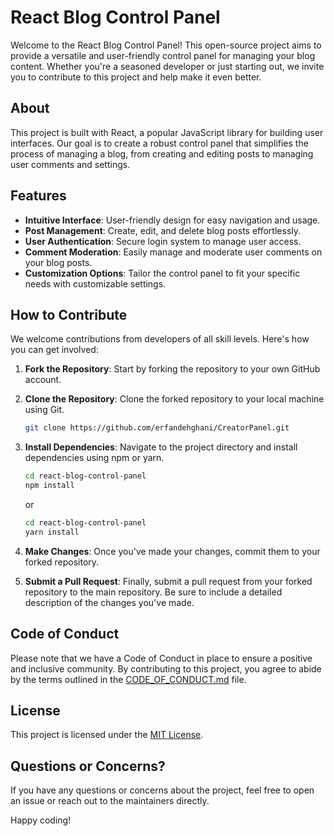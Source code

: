 # React Blog Control Panel

Welcome to the React Blog Control Panel! This open-source project aims to provide a versatile and user-friendly control panel for managing your blog content. Whether you're a seasoned developer or just starting out, we invite you to contribute to this project and help make it even better.

## About

This project is built with React, a popular JavaScript library for building user interfaces. Our goal is to create a robust control panel that simplifies the process of managing a blog, from creating and editing posts to managing user comments and settings.

## Features

- **Intuitive Interface**: User-friendly design for easy navigation and usage.
- **Post Management**: Create, edit, and delete blog posts effortlessly.
- **User Authentication**: Secure login system to manage user access.
- **Comment Moderation**: Easily manage and moderate user comments on your blog posts.
- **Customization Options**: Tailor the control panel to fit your specific needs with customizable settings.

## How to Contribute

We welcome contributions from developers of all skill levels. Here's how you can get involved:

1. **Fork the Repository**: Start by forking the repository to your own GitHub account.

2. **Clone the Repository**: Clone the forked repository to your local machine using Git.

    ```bash
    git clone https://github.com/erfandehghani/CreatorPanel.git
    ```

3. **Install Dependencies**: Navigate to the project directory and install dependencies using npm or yarn.

    ```bash
    cd react-blog-control-panel
    npm install
    ```

    or

    ```bash
    cd react-blog-control-panel
    yarn install
    ```

4. **Make Changes**: Once you've made your changes, commit them to your forked repository.

5. **Submit a Pull Request**: Finally, submit a pull request from your forked repository to the main repository. Be sure to include a detailed description of the changes you've made.

## Code of Conduct

Please note that we have a Code of Conduct in place to ensure a positive and inclusive community. By contributing to this project, you agree to abide by the terms outlined in the [CODE_OF_CONDUCT.md](CODE_OF_CONDUCT.md) file.

## License

This project is licensed under the [MIT License](LICENSE).

## Questions or Concerns?

If you have any questions or concerns about the project, feel free to open an issue or reach out to the maintainers directly.

Happy coding!
